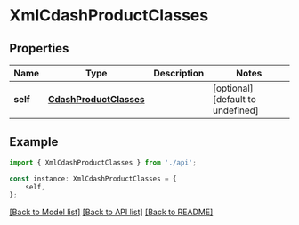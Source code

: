 # XmlCdashProductClasses


## Properties

Name | Type | Description | Notes
------------ | ------------- | ------------- | -------------
**self** | [**CdashProductClasses**](CdashProductClasses.md) |  | [optional] [default to undefined]

## Example

```typescript
import { XmlCdashProductClasses } from './api';

const instance: XmlCdashProductClasses = {
    self,
};
```

[[Back to Model list]](../README.md#documentation-for-models) [[Back to API list]](../README.md#documentation-for-api-endpoints) [[Back to README]](../README.md)
